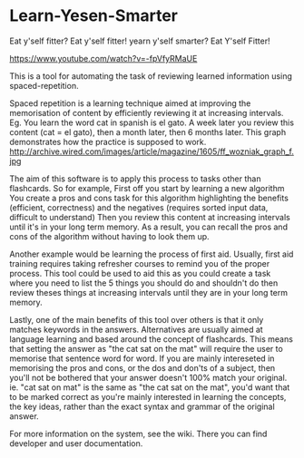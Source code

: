 # Learn-Yesen-Smarter
Eat y'self fitter? Eat y'self fitter! yearn y'self smarter? Eat Y'self Fitter! 

https://www.youtube.com/watch?v=-fpVfyRMaUE

This is a tool for automating the task of reviewing learned information using spaced-repetition.

Spaced repetition is a learning technique aimed at improving the memorisation of content by efficiently reviewing it at increasing intervals.
Eg. You learn the word cat in spanish is el gato. A week later you review this content (cat = el gato), then a month later, then 6 months later.
This graph demonstrates how the practice is supposed to work. 
http://archive.wired.com/images/article/magazine/1605/ff_wozniak_graph_f.jpg

The aim of this software is to apply this process to tasks other than flashcards. So for example,
First off you start by learning a new algorithm
You create a pros and cons task for this algorithm highlighting the benefits (efficient, correctness) and the negatives (requires sorted input data, difficult to understand)
Then you review this content at increasing intervals until it's in your long term memory.
As a result, you can recall the pros and cons of the algorithm without having to look them up.

Another example would be learning the process of first aid.
Usually, first aid training requires taking refresher courses to remind you of the proper process.
This tool could be used to aid this as you could create a task where you need to list the 5 things you should do and shouldn't do
then review theses things at increasing intervals until they are in your long term memory. 

Lastly, one of the main benefits of this tool over others is that it only matches keywords in the answers.
Alternatives are usually aimed at language learning and based around the concept of flashcards.
This means that setting the answer as "the cat sat on the mat" will require the user to memorise that sentence word for word.
If you are mainly intereseted in memorising the pros and cons, or the dos and don'ts of a subject, then you'll not be bothered that your 
answer doesn't 100% match your original. ie. "cat sat on mat" is the same as "the cat sat on the mat", you'd want that to be marked correct 
as you're mainly interested in learning the concepts, the key ideas, rather than the exact syntax and grammar of the original answer.

For more information on the system, see the wiki.
There you can find developer and user documentation.
